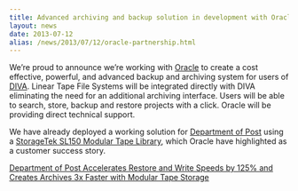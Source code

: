 ```yaml
---
title: Advanced archiving and backup solution in development with Oracle
layout: news
date: 2013-07-12
alias: /news/2013/07/12/oracle-partnership.html
---
```


We’re proud to announce we’re working with [Oracle](http://www.oracle.com/) to
create a cost effective, powerful, and advanced backup and archiving system for
users of [DIVA](/diva/). Linear Tape File Systems will be integrated directly
with DIVA eliminating the need for an additional archiving interface. Users will
be able to search, store, backup and restore projects with a click. Oracle will
be providing direct technical support.

We have already deployed a working solution for
[Department of Post](http://departmentofpost.com/)
using a
[StorageTek SL150 Modular Tape Library](http://www.oracle.com/us/products/servers-storage/storage/tape-storage/sl150-modular-tape-library/overview/index.html),
which Oracle have highlighted as a customer success story.

[Department of Post Accelerates Restore and Write Speeds by 125% and Creates Archives 3x Faster with Modular Tape Storage](http://www.oracle.com/us/corporate/customers/customersearch/department-of-post-1-storagetek-ss-1969891.html)
